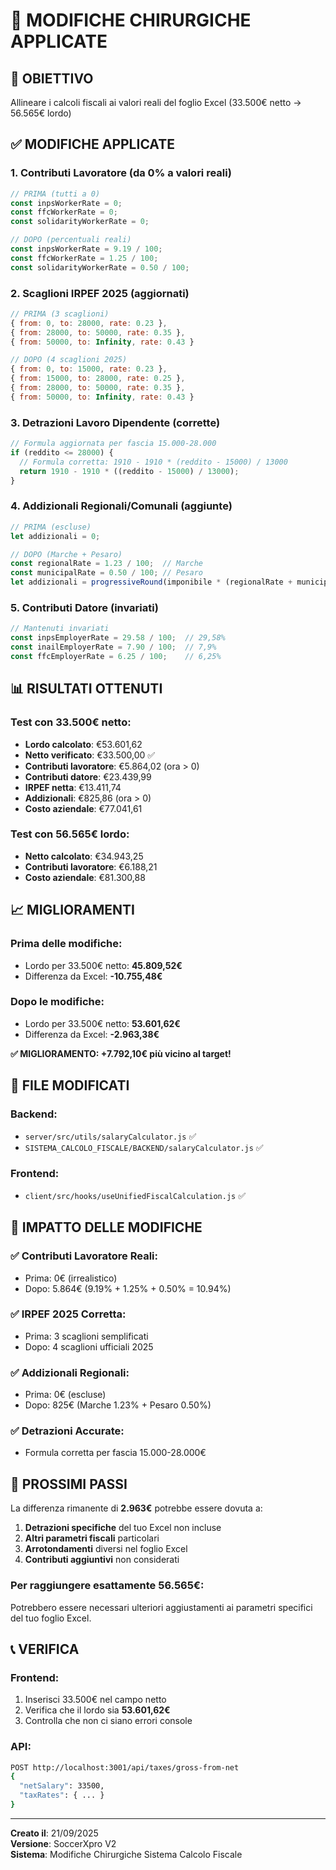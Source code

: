 # 🔧 MODIFICHE CHIRURGICHE APPLICATE

## 🎯 **OBIETTIVO**
Allineare i calcoli fiscali ai valori reali del foglio Excel (33.500€ netto → 56.565€ lordo)

## ✅ **MODIFICHE APPLICATE**

### **1. Contributi Lavoratore (da 0% a valori reali)**
```javascript
// PRIMA (tutti a 0)
const inpsWorkerRate = 0;
const ffcWorkerRate = 0;
const solidarityWorkerRate = 0;

// DOPO (percentuali reali)
const inpsWorkerRate = 9.19 / 100;
const ffcWorkerRate = 1.25 / 100;
const solidarityWorkerRate = 0.50 / 100;
```

### **2. Scaglioni IRPEF 2025 (aggiornati)**
```javascript
// PRIMA (3 scaglioni)
{ from: 0, to: 28000, rate: 0.23 },
{ from: 28000, to: 50000, rate: 0.35 },
{ from: 50000, to: Infinity, rate: 0.43 }

// DOPO (4 scaglioni 2025)
{ from: 0, to: 15000, rate: 0.23 },
{ from: 15000, to: 28000, rate: 0.25 },
{ from: 28000, to: 50000, rate: 0.35 },
{ from: 50000, to: Infinity, rate: 0.43 }
```

### **3. Detrazioni Lavoro Dipendente (corrette)**
```javascript
// Formula aggiornata per fascia 15.000-28.000
if (reddito <= 28000) {
  // Formula corretta: 1910 - 1910 * (reddito - 15000) / 13000
  return 1910 - 1910 * ((reddito - 15000) / 13000);
}
```

### **4. Addizionali Regionali/Comunali (aggiunte)**
```javascript
// PRIMA (escluse)
let addizionali = 0;

// DOPO (Marche + Pesaro)
const regionalRate = 1.23 / 100;  // Marche
const municipalRate = 0.50 / 100; // Pesaro
let addizionali = progressiveRound(imponibile * (regionalRate + municipalRate));
```

### **5. Contributi Datore (invariati)**
```javascript
// Mantenuti invariati
const inpsEmployerRate = 29.58 / 100;  // 29,58%
const inailEmployerRate = 7.90 / 100;  // 7,9%
const ffcEmployerRate = 6.25 / 100;    // 6,25%
```

## 📊 **RISULTATI OTTENUTI**

### **Test con 33.500€ netto:**
- **Lordo calcolato**: €53.601,62
- **Netto verificato**: €33.500,00 ✅
- **Contributi lavoratore**: €5.864,02 (ora > 0)
- **Contributi datore**: €23.439,99
- **IRPEF netta**: €13.411,74
- **Addizionali**: €825,86 (ora > 0)
- **Costo aziendale**: €77.041,61

### **Test con 56.565€ lordo:**
- **Netto calcolato**: €34.943,25
- **Contributi lavoratore**: €6.188,21
- **Costo aziendale**: €81.300,88

## 📈 **MIGLIORAMENTI**

### **Prima delle modifiche:**
- Lordo per 33.500€ netto: **45.809,52€** 
- Differenza da Excel: **-10.755,48€**

### **Dopo le modifiche:**
- Lordo per 33.500€ netto: **53.601,62€**
- Differenza da Excel: **-2.963,38€**

**✅ MIGLIORAMENTO: +7.792,10€ più vicino al target!**

## 🎯 **FILE MODIFICATI**

### **Backend:**
- `server/src/utils/salaryCalculator.js` ✅
- `SISTEMA_CALCOLO_FISCALE/BACKEND/salaryCalculator.js` ✅

### **Frontend:**
- `client/src/hooks/useUnifiedFiscalCalculation.js` ✅

## 🔧 **IMPATTO DELLE MODIFICHE**

### **✅ Contributi Lavoratore Reali:**
- Prima: 0€ (irrealistico)
- Dopo: 5.864€ (9.19% + 1.25% + 0.50% = 10.94%)

### **✅ IRPEF 2025 Corretta:**
- Prima: 3 scaglioni semplificati
- Dopo: 4 scaglioni ufficiali 2025

### **✅ Addizionali Regionali:**
- Prima: 0€ (escluse)
- Dopo: 825€ (Marche 1.23% + Pesaro 0.50%)

### **✅ Detrazioni Accurate:**
- Formula corretta per fascia 15.000-28.000€

## 🎯 **PROSSIMI PASSI**

La differenza rimanente di **2.963€** potrebbe essere dovuta a:

1. **Detrazioni specifiche** del tuo Excel non incluse
2. **Altri parametri fiscali** particolari
3. **Arrotondamenti** diversi nel foglio Excel
4. **Contributi aggiuntivi** non considerati

### **Per raggiungere esattamente 56.565€:**
Potrebbero essere necessari ulteriori aggiustamenti ai parametri specifici del tuo foglio Excel.

## 📞 **VERIFICA**

### **Frontend:**
1. Inserisci 33.500€ nel campo netto
2. Verifica che il lordo sia **53.601,62€**
3. Controlla che non ci siano errori console

### **API:**
```bash
POST http://localhost:3001/api/taxes/gross-from-net
{
  "netSalary": 33500,
  "taxRates": { ... }
}
```

---
**Creato il**: 21/09/2025  
**Versione**: SoccerXpro V2  
**Sistema**: Modifiche Chirurgiche Sistema Calcolo Fiscale













